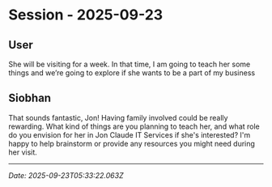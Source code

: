 # Session - 2025-09-23

## User
She will be visiting for a week. In that time, I am going to teach her some things and we’re going to explore if she wants to be a part of my business

## Siobhan
That sounds fantastic, Jon! Having family involved could be really rewarding. What kind of things are you planning to teach her, and what role do you envision for her in Jon Claude IT Services if she's interested? I'm happy to help brainstorm or provide any resources you might need during her visit.


---
*Date: 2025-09-23T05:33:22.063Z*